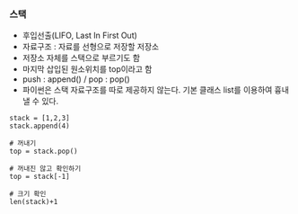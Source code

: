 ### 스택

- 후입선출(LIFO, Last In First Out)
- 자료구조 : 자료를 선형으로 저장할 저장소
- 저장소 자체를 스택으로 부르기도 함
- 마지막 삽입된 원소위치를 top이라고 함
- push : append() / pop : pop()
- 파이썬은 스택 자료구조를 따로 제공하지 않는다. 기본 클래스 list를 이용하여 흉내 낼 수 있다.

```
stack = [1,2,3]
stack.append(4)

# 꺼내기
top = stack.pop()

# 꺼내진 않고 확인하기
top = stack[-1]

# 크기 확인
len(stack)+1
```

